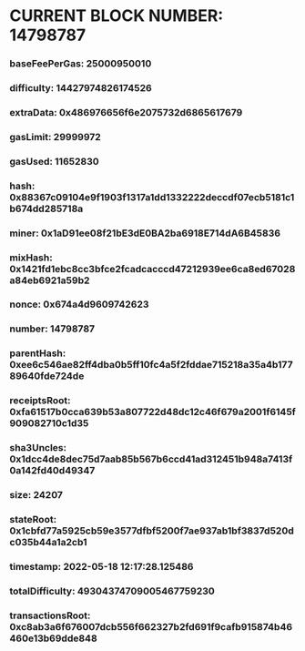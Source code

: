 # CURRENT BLOCK NUMBER: 14798787

### baseFeePerGas: 25000950010
### difficulty: 14427974826174526
### extraData: 0x486976656f6e2075732d6865617679
### gasLimit: 29999972
### gasUsed: 11652830
### hash: 0x88367c09104e9f1903f1317a1dd1332222deccdf07ecb5181c1b674dd285718a
### miner: 0x1aD91ee08f21bE3dE0BA2ba6918E714dA6B45836
### mixHash: 0x1421fd1ebc8cc3bfce2fcadcacccd47212939ee6ca8ed67028a84eb6921a59b2
### nonce: 0x674a4d9609742623
### number: 14798787
### parentHash: 0xee6c546ae82ff4dba0b5ff10fc4a5f2fddae715218a35a4b17789640fde724de
### receiptsRoot: 0xfa61517b0cca639b53a807722d48dc12c46f679a2001f6145f909082710c1d35
### sha3Uncles: 0x1dcc4de8dec75d7aab85b567b6ccd41ad312451b948a7413f0a142fd40d49347
### size: 24207
### stateRoot: 0x1cbfd77a5925cb59e3577dfbf5200f7ae937ab1bf3837d520dc035b44a1a2cb1
### timestamp: 2022-05-18 12:17:28.125486
### totalDifficulty: 49304374709005467759230
### transactionsRoot: 0xc8ab3a6f676007dcb556f662327b2fd691f9cafb915874b46460e13b69dde848
